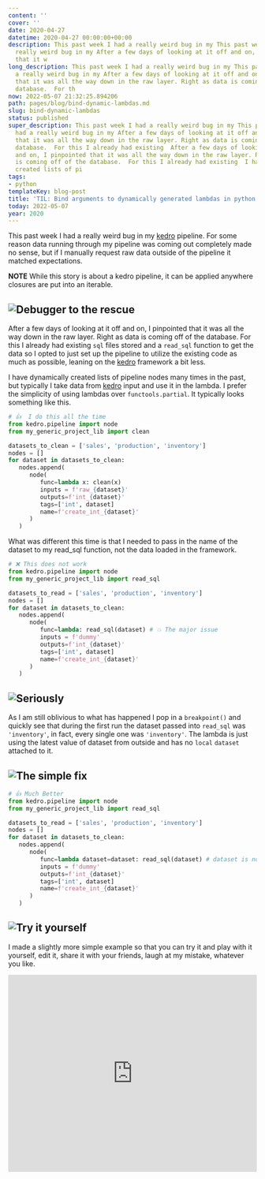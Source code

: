 ```yaml
---
content: ''
cover: ''
date: 2020-04-27
datetime: 2020-04-27 00:00:00+00:00
description: This past week I had a really weird bug in my This past week I had a
  really weird bug in my After a few days of looking at it off and on, I pinpointed
  that it w
long_description: This past week I had a really weird bug in my This past week I had
  a really weird bug in my After a few days of looking at it off and on, I pinpointed
  that it was all the way down in the raw layer. Right as data is coming off of the
  database.  For th
now: 2022-05-07 21:32:25.894206
path: pages/blog/bind-dynamic-lambdas.md
slug: bind-dynamic-lambdas
status: published
super_description: This past week I had a really weird bug in my This past week I
  had a really weird bug in my After a few days of looking at it off and on, I pinpointed
  that it was all the way down in the raw layer. Right as data is coming off of the
  database.  For this I already had existing  After a few days of looking at it off
  and on, I pinpointed that it was all the way down in the raw layer. Right as data
  is coming off of the database.  For this I already had existing  I have dynamically
  created lists of pi
tags:
- python
templateKey: blog-post
title: 'TIL: Bind arguments to dynamically generated lambdas in python'
today: 2022-05-07
year: 2020
---
```


This past week I had a really weird bug in my
[kedro](https://kedro.readthedocs.io/) pipeline.  For some reason data running
through my pipeline was coming out completely made no sense, but if I manually
request raw data outside of the pipeline it matched expectations.

**NOTE** While this story is about a kedro pipeline, it can be applied anywhere closures are put into an iterable.

## ![Debugger to the rescue](https://images.waylonwalker.com/bind-dynamic-lambdas-1.png)

After a few days of looking at it off and on, I pinpointed that it was all the way down in the raw layer. Right as data is coming off of the database.  For this I already had existing `sql` files stored and a `read_sql` function to get the data so I opted to just set up the pipeline to utilize the existing code as much as possible, leaning on the [kedro](https://kedro.readthedocs.io/) framework a bit less.

I have dynamically created lists of pipeline nodes many times in the past, but typically I take data from [kedro](https://kedro.readthedocs.io/) input and use it in the lambda.  I prefer the simplicity of using lambdas over `functools.partial`.  It typically looks something like this.

``` python
# 👍  I do this all the time
from kedro.pipeline import node
from my_generic_project_lib import clean

datasets_to_clean = ['sales', 'production', 'inventory']
nodes = []
for dataset in datasets_to_clean:
   nodes.append(
      node(
         func=lambda x: clean(x)
         inputs = f'raw_{dataset}'
         outputs=f'int_{dataset}'
         tags=['int', dataset]
         name=f'create_int_{dataset}'
      )
   )
```

What was different this time is that I needed to pass in the name of the dataset to my read_sql function, not the data loaded in the framework.

``` python
# ❌ This does not work
from kedro.pipeline import node
from my_generic_project_lib import read_sql

datasets_to_read = ['sales', 'production', 'inventory']
nodes = []
for dataset in datasets_to_clean:
   nodes.append(
      node(
         func=lambda: read_sql(dataset) # 💥 The major issue
         inputs = f'dummy'
         outputs=f'int_{dataset}'
         tags=['int', dataset]
         name=f'create_int_{dataset}'
      )
   )
```

## ![Seriously](https://images.waylonwalker.com/bind-dynamic-lambdas-2.png)

As I am still oblivious to what has happened I pop in a `breakpoint()` and quickly see that during the first run the dataset passed into `read_sql` was `'inventory'`, in fact, every single one was `'inventory'`.  The lambda is just using the latest value of dataset from outside and has no `local` `dataset` attached to it.

## ![The simple fix ](https://images.waylonwalker.com/bind-dynamic-lambdas-3.png)

``` python
# 👍 Much Better
from kedro.pipeline import node
from my_generic_project_lib import read_sql

datasets_to_read = ['sales', 'production', 'inventory']
nodes = []
for dataset in datasets_to_clean:
   nodes.append(
      node(
         func=lambda dataset=dataset: read_sql(dataset) # dataset is now bound to the lambda ✨
         inputs = f'dummy'
         outputs=f'int_{dataset}'
         tags=['int', dataset]
         name=f'create_int_{dataset}'
      )
   )
```

## ![Try it yourself](https://images.waylonwalker.com/bind-dynamic-lambdas-4.png)

I made a slightly more simple example so that you can try it and play with it yourself, edit it, share it with your friends, laugh at my mistake, whatever you like.

<iframe height="400px" width="100%" src="https://replit.com/@WaylonWalker/BindDynamicLambdas?lite=true" scrolling="no" frameborder="no" allowtransparency="true" allowfullscreen="true" sandbox="allow-forms allow-pointer-lock allow-popups allow-same-origin allow-scripts allow-modals"></iframe>